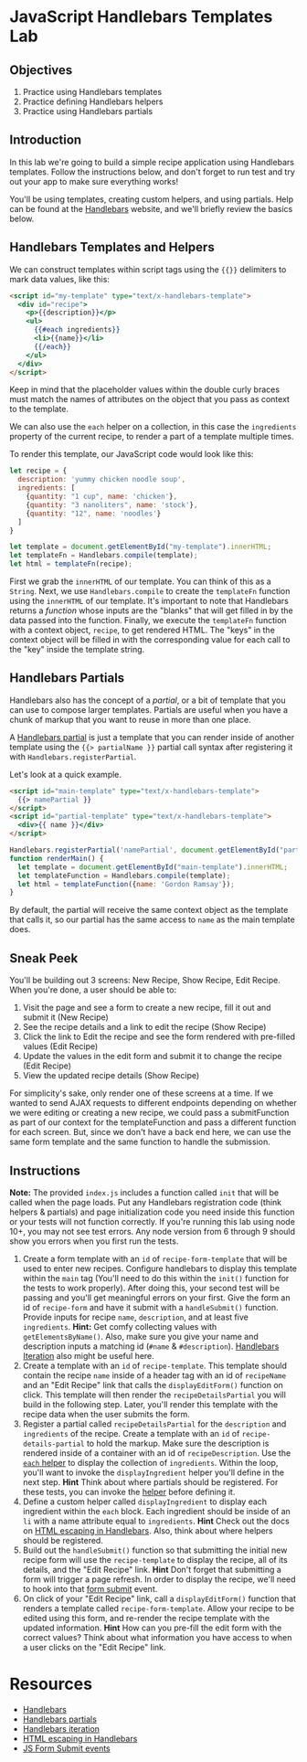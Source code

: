 # JavaScript Handlebars Templates Lab

## Objectives

1. Practice using Handlebars templates
2. Practice defining Handlebars helpers
3. Practice using Handlebars partials

## Introduction

In this lab we're going to build a simple recipe application using Handlebars templates. Follow the instructions below, and don't forget to run test and try out your app to make sure everything works!

You'll be using templates, creating custom helpers, and using partials. Help can be found at the [Handlebars](http://handlebarsjs.com) website, and we'll briefly review the basics below.

## Handlebars Templates and Helpers

We can construct templates within script tags using the `{{}}` delimiters to mark data values, like this:

```html
<script id="my-template" type="text/x-handlebars-template">
  <div id="recipe">
    <p>{{description}}</p>
    <ul>
      {{#each ingredients}}
      <li>{{name}}</li>
      {{/each}}
    </ul>
  </div>
</script>
```

Keep in mind that the placeholder values within the double curly braces must match the names of attributes on the object that you pass as context to the template.

We can also use the `each` helper on a collection, in this case the `ingredients` property of the current recipe, to render a part of a template multiple times.

To render this template, our JavaScript code would look like this:

```js
let recipe = {
  description: 'yummy chicken noodle soup',
  ingredients: [
    {quantity: "1 cup", name: 'chicken'},
    {quantity: "3 nanoliters", name: 'stock'},
    {quantity: "12", name: 'noodles'}
  ]
}

let template = document.getElementById("my-template").innerHTML;
let templateFn = Handlebars.compile(template);
let html = templateFn(recipe);
```

First we grab the `innerHTML` of our template. You can think of this as a `String`. Next, we use `Handlebars.compile` to create the `templateFn` function using the `innerHTML` of our template. It's important to note that Handlebars returns a _function_ whose inputs are the "blanks" that will get filled in by the data passed into the function. Finally, we execute the `templateFn` function with a context object, `recipe`, to get rendered HTML. The "keys" in the context object will be filled in with the corresponding value for each call to the "key" inside the template string.

## Handlebars Partials

Handlebars also has the concept of a _partial_, or a bit of template that you can use to compose larger templates. Partials are useful when you have a chunk of markup that you want to reuse in more than one place.

A [Handlebars partial](http://handlebarsjs.com/partials.html) is just a template that you can render inside of another template using the `{{> partialName }}` partial call syntax after registering it with `Handlebars.registerPartial`.

Let's look at a quick example.

```html
<script id="main-template" type="text/x-handlebars-template">
  {{> namePartial }}
</script>
<script id="partial-template" type="text/x-handlebars-template">
  <div>{{ name }}</div>
</script>
```

```js
Handlebars.registerPartial('namePartial', document.getElementById("partial-template").innerHTML)
function renderMain() {
  let template = document.getElementById("main-template").innerHTML;
  let templateFunction = Handlebars.compile(template);
  let html = templateFunction({name: 'Gordon Ramsay'});
}
```

By default, the partial will receive the same context object as the template that calls it, so our partial has the same access to `name` as the main template does.

## Sneak Peek

You'll be building out 3 screens: New Recipe, Show Recipe, Edit Recipe. When you're done, a user should be able to:
1. Visit the page and see a form to create a new recipe, fill it out and submit it (New Recipe)
2. See the recipe details and a link to edit the recipe (Show Recipe)
3. Click the link to Edit the recipe and see the form rendered with pre-filled values (Edit Recipe)
4. Update the values in the edit form and submit it to change the recipe (Edit Recipe)
5. View the updated recipe details (Show Recipe)

For simplicity's sake, only render one of these screens at a time. If we wanted to send AJAX requests to different endpoints depending on whether we were editing or creating a new recipe, we could pass a submitFunction as part of our context for the templateFunction and pass a different function for each screen. But, since we don't have a back end here, we can use the same form template and the same function to handle the submission.

## Instructions

**Note:** The provided `index.js` includes a function called `init` that will be called when the page loads. Put any Handlebars registration code (think helpers & partials) and page initialization code you need inside this function or your tests will not function correctly.  If you're running this lab using node 10+, you may not see test errors. Any node version from 6 through 9 should show you errors when you first run the tests.

1. Create a form template with an `id` of `recipe-form-template` that will be used to enter new recipes. Configure handlebars to display this template within the `main` tag (You'll need to do this within the `init()` function for the tests to work properly). After doing this, your second test will be passing and you'll get meaningful errors on your first. Give the form an id of `recipe-form` and have it submit with a `handleSubmit()` function. Provide inputs for recipe `name`, `description`, and at least five `ingredients`. **Hint:** Get comfy collecting values with `getElementsByName()`. Also, make sure you give your name and description inputs a matching id (`#name` & `#description`). [Handlebars Iteration](http://handlebarsjs.com/builtin_helpers.html#iteration) also might be useful here.
2. Create a template with an `id` of `recipe-template`. This template should contain the recipe `name` inside of a header tag with an id of `recipeName` and an "Edit Recipe" link that calls the `displayEditForm()` function on click. This template will then render the `recipeDetailsPartial` you will build in the following step. Later, you'll render this template with the recipe data when the user submits the form.
3. Register a partial called `recipeDetailsPartial` for the `description` and `ingredients` of the recipe. Create a template with an `id` of `recipe-details-partial` to hold the markup. Make sure the description is rendered inside of a container with an id of `recipeDescription`. Use the [`each` helper](http://handlebarsjs.com/builtin_helpers.html#iteration) to display the collection of `ingredients`. Within the loop, you'll want to invoke the `displayIngredient` helper you'll define in the next step. **Hint** Think about where partials should be registered. For these tests, you can invoke the [helper](http://handlebarsjs.com/#helpers) before defining it.
4. Define a custom helper called `displayIngredient` to display each ingredient within the `each` block. Each ingredient should be inside of an `li` with a name attribute equal to `ingredients`. **Hint** Check out the docs on [HTML escaping in Handlebars](http://handlebarsjs.com/#html-escaping). Also, think about where helpers should be registered.
5. Build out the `handleSubmit()` function so that submitting the initial new recipe form will use the `recipe-template` to display the recipe, all of its details, and the "Edit Recipe" link. **Hint** Don't forget that submitting a form will trigger a page refresh. In order to display the recipe, we'll need to hook into that [form submit](https://javascript.info/forms-submit) event.
6. On click of your "Edit Recipe" link, call a `displayEditForm()` function that renders a template called `recipe-form-template`. Allow your recipe to be edited using this form, and re-render the recipe template with the updated information. **Hint** How can you pre-fill the edit form with the correct values? Think about what information you have access to when a user clicks on the "Edit Recipe" link.



# Resources

- [Handlebars](http://handlebarsjs.com)
- [Handlebars partials](http://handlebarsjs.com/partials.html)
- [Handlebars iteration](http://handlebarsjs.com/builtin_helpers.html#iteration)
- [HTML escaping in Handlebars](http://handlebarsjs.com/#html-escaping)
- [JS Form Submit events](https://javascript.info/forms-submit)
